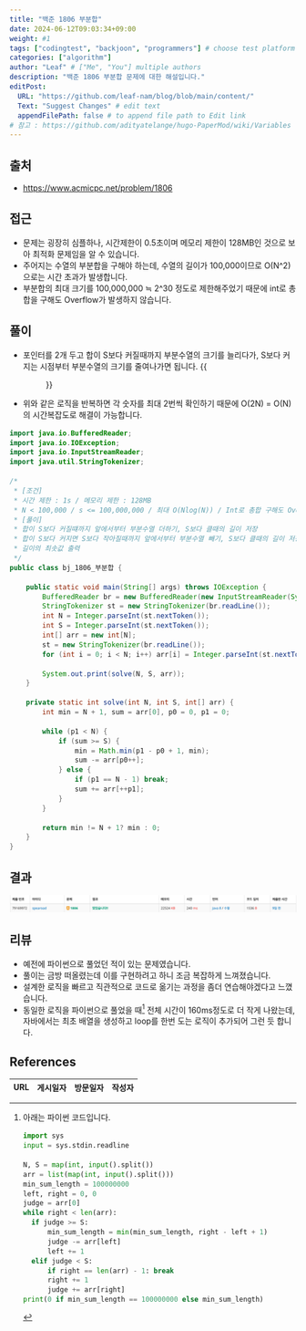```yaml
---
title: "백준 1806 부분합"
date: 2024-06-12T09:03:34+09:00
weight: #1
tags: ["codingtest", "backjoon", "programmers"] # choose test platform
categories: ["algorithm"]
author: "Leaf" # ["Me", "You"] multiple authors
description: "백준 1806 부분합 문제에 대한 해설입니다."
editPost:
  URL: "https://github.com/leaf-nam/blog/blob/main/content/"
  Text: "Suggest Changes" # edit text
  appendFilePath: false # to append file path to Edit link
# 참고 : https://github.com/adityatelange/hugo-PaperMod/wiki/Variables
---
```


## 출처

- https://www.acmicpc.net/problem/1806

## 접근

- 문제는 굉장히 심플하나, 시간제한이 0.5초이며 메모리 제한이 128MB인 것으로 보아 최적화 문제임을 알 수 있습니다.
- 주어지는 수열의 부분합을 구해야 하는데, 수열의 길이가 100,000이므로 O(N^2)으로는 시간 초과가 발생합니다.
- 부분합의 최대 크기를 100,000,000 ≒ 2^30 정도로 제한해주었기 때문에 int로 총합을 구해도 Overflow가 발생하지 않습니다.

## 풀이

- 포인터를 2개 두고 합이 S보다 커질때까지 부분수열의 크기를 늘리다가, S보다 커지는 시점부터 부분수열의 크기를 줄여나가면 됩니다.
  {{<figure src="solve1.jpeg" caption="①에서 점점 부분수열을 늘리다가 ②처럼 다시 15보다 작을때까지 사이즈를 줄여나갑니다.">}}
- 위와 같은 로직을 반복하면 각 숫자를 최대 2번씩 확인하기 때문에 O(2N) = O(N)의 시간복잡도로 해결이 가능합니다.

```java
import java.io.BufferedReader;
import java.io.IOException;
import java.io.InputStreamReader;
import java.util.StringTokenizer;

/*
 * [조건]
 * 시간 제한 : 1s / 메모리 제한 : 128MB
 * N < 100,000 / s <= 100,000,000 / 최대 O(Nlog(N)) / Int로 총합 구해도 Overflow 발생하지 않음
 * [풀이]
 * 합이 S보다 커질떄까지 앞에서부터 부분수열 더하기, S보다 클때의 길이 저장
 * 합이 S보다 커지면 S보다 작아질때까지 앞에서부터 부분수열 빼기, S보다 클때의 길이 저장
 * 길이의 최솟값 출력
 */
public class bj_1806_부분합 {

    public static void main(String[] args) throws IOException {
        BufferedReader br = new BufferedReader(new InputStreamReader(System.in));
        StringTokenizer st = new StringTokenizer(br.readLine());
        int N = Integer.parseInt(st.nextToken());
        int S = Integer.parseInt(st.nextToken());
        int[] arr = new int[N];
        st = new StringTokenizer(br.readLine());
        for (int i = 0; i < N; i++) arr[i] = Integer.parseInt(st.nextToken());

        System.out.print(solve(N, S, arr));
    }

    private static int solve(int N, int S, int[] arr) {
        int min = N + 1, sum = arr[0], p0 = 0, p1 = 0;

        while (p1 < N) {
            if (sum >= S) {
                min = Math.min(p1 - p0 + 1, min);
                sum -= arr[p0++];
            } else {
                if (p1 == N - 1) break;
                sum += arr[++p1];
            }
        }

        return min != N + 1? min : 0;
    }
}
```

## 결과

![result](solve2.png)

## 리뷰

- 예전에 파이썬으로 풀었던 적이 있는 문제였습니다.
- 풀이는 금방 떠올렸는데 이를 구현하려고 하니 조금 복잡하게 느껴졌습니다.
- 설계한 로직을 빠르고 직관적으로 코드로 옮기는 과정을 좀더 연습해야겠다고 느꼈습니다.
- 동일한 로직을 파이썬으로 풀었을 때[^1] 전체 시간이 160ms정도로 더 작게 나왔는데, 자바에서는 최초 배열을 생성하고 loop를 한번 도는 로직이 추가되어 그런 듯 합니다.

## References

| URL | 게시일자 | 방문일자 | 작성자 |
| :-- | :------- | :------- | :----- |

[^1]: 아래는 파이썬 코드입니다.

    ```python
    import sys
    input = sys.stdin.readline

    N, S = map(int, input().split())
    arr = list(map(int, input().split()))
    min_sum_length = 100000000
    left, right = 0, 0
    judge = arr[0]
    while right < len(arr):
      if judge >= S:
          min_sum_length = min(min_sum_length, right - left + 1)
          judge -= arr[left]
          left += 1
      elif judge < S:
          if right == len(arr) - 1: break
          right += 1
          judge += arr[right]
    print(0 if min_sum_length == 100000000 else min_sum_length)
    ```
